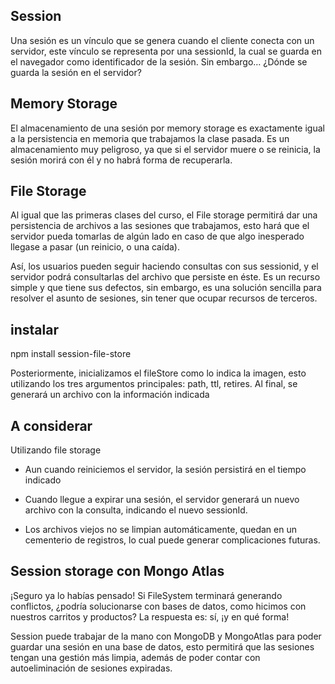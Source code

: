 ##

## Session

Una sesión es un vínculo que se genera cuando el cliente conecta con un servidor, este vínculo se representa por una sessionId, la cual se guarda en el navegador como identificador de la sesión. Sin embargo… ¿Dónde se guarda la sesión en el servidor?

## Memory Storage

El almacenamiento de una sesión por memory storage es exactamente igual a la persistencia en memoria que trabajamos la clase pasada. Es un almacenamiento muy peligroso, ya que si el servidor muere o se reinicia, la sesión morirá con él y no habrá forma de recuperarla.

## File Storage

Al igual que las primeras clases del curso, el File storage permitirá dar una persistencia de archivos a las sesiones que trabajamos, esto hará que el servidor pueda tomarlas de algún lado en caso de que algo inesperado llegase a pasar (un reinicio, o una caída).

Así, los usuarios pueden seguir haciendo consultas con sus sessionid, y el servidor podrá consultarlas del archivo que persiste en éste.
Es un recurso simple y que tiene sus defectos, sin embargo, es una solución sencilla para resolver el asunto de sesiones, sin tener que ocupar recursos de terceros.

## instalar
npm install session-file-store

Posteriormente, inicializamos el fileStore como lo indica la imagen, esto utilizando los tres argumentos principales:
path, ttl, retires. 
Al final, se generará un archivo con la información indicada



## A considerar

Utilizando file storage

- Aun cuando reiniciemos el servidor, la sesión persistirá en el tiempo indicado

- Cuando llegue a expirar una sesión, el servidor generará un nuevo archivo con la consulta, indicando el nuevo sessionId.

- Los archivos viejos no se limpian automáticamente, quedan en un cementerio de registros, lo cual puede generar complicaciones futuras.



## Session storage con Mongo Atlas

¡Seguro ya lo habías pensado! Si FileSystem terminará generando conflictos, ¿podría solucionarse con bases de datos, como hicimos con nuestros carritos y productos? La respuesta es: sí, ¡y en qué forma!

Session puede trabajar de la mano con MongoDB y MongoAtlas para poder guardar una sesión en una base de datos, esto permitirá que las sesiones tengan una gestión más limpia, además de poder contar con autoeliminación de sesiones expiradas. 


